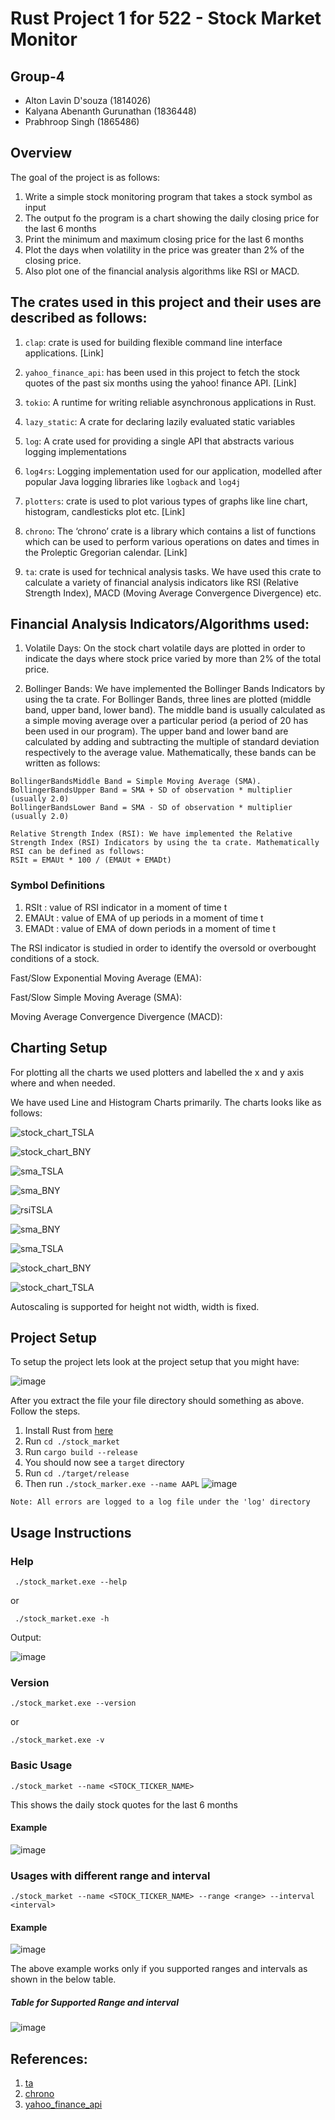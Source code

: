 # Rust Project 1 for 522 - Stock Market Monitor

## Group-4
- Alton Lavin D'souza (1814026)
- Kalyana Abenanth Gurunathan (1836448)
- Prabhroop Singh (1865486)

## Overview 

The goal of the project is as follows:
1. Write a simple stock monitoring program that takes a stock symbol as input
2. The output fo the program is a chart showing the daily closing price for the last 6 months
3. Print the minimum and maximum closing price for the last 6 months 
4. Plot the days when volatility in the price was greater than 2% of the closing price.
5. Also plot one of the financial analysis algorithms like RSI or MACD.

## The crates used in this project and their uses are described as follows:

  1. `clap`: crate is used for building flexible command line interface applications. [Link]
  
  2. `yahoo_finance_api`:  has been used in this project to fetch the stock quotes of the past six months using the yahoo! finance API. [Link]
  
  3. `tokio`: A runtime for writing reliable asynchronous applications in Rust.
  
  4. `lazy_static`: A crate for declaring lazily evaluated static variables
  
  5. `log`: A crate used for providing a single API that abstracts various logging implementations
  
  6. `log4rs`: Logging implementation used for our application, modelled after popular Java logging libraries like `logback` and `log4j`
  
  7. `plotters`:  crate is used to plot various types of graphs like line chart, histogram, candlesticks plot etc. [Link]
  
  8. `chrono`: The ‘chrono’ crate is a library which contains a list of functions which can be used to perform various operations on dates and times in the Proleptic Gregorian calendar. [Link] 
  
  9. `ta`: crate is used for technical analysis tasks. We have used this crate to calculate a variety of financial analysis indicators like RSI (Relative Strength   Index), MACD (Moving Average Convergence Divergence) etc.


## Financial Analysis Indicators/Algorithms used:

1. Volatile Days: On the stock chart volatile days are plotted in order to indicate the days where stock price varied by more than 2% of the total price.

2. Bollinger Bands: We have implemented the Bollinger Bands Indicators by using the ta crate. For Bollinger Bands, three lines are plotted (middle band, upper band, lower band). The middle band is usually calculated as a simple moving average over a particular period (a period of 20 has been used in our program). The upper band and lower band are calculated by adding and subtracting the multiple of standard deviation respectively to the average value. Mathematically, these bands can be written as follows: 


```
BollingerBandsMiddle Band = Simple Moving Average (SMA).
BollingerBandsUpper Band = SMA + SD of observation * multiplier (usually 2.0)
BollingerBandsLower Band = SMA - SD of observation * multiplier (usually 2.0)

Relative Strength Index (RSI): We have implemented the Relative Strength Index (RSI) Indicators by using the ta crate. Mathematically RSI can be defined as follows:
RSIt = EMAUt * 100 / (EMAUt + EMADt)
```


### Symbol Definitions

1. RSIt : value of RSI indicator in a moment of time t
2. EMAUt : value of EMA of up periods in a moment of time t
3. EMADt : value of EMA of down periods in a moment of time t

The RSI indicator is studied in order to identify the oversold or overbought conditions of a stock.

Fast/Slow Exponential Moving Average (EMA):

Fast/Slow Simple Moving Average (SMA):

Moving Average Convergence Divergence (MACD):

## Charting Setup

For plotting all the charts we used plotters and labelled the x and y axis where and when needed.

We have used Line and Histogram Charts primarily.
The charts looks like as follows:

![stock_chart_TSLA](https://github.com/user-attachments/assets/afc0b38d-afe9-4aa6-9d2d-ea325377133a)

![stock_chart_BNY](https://github.com/user-attachments/assets/2602b544-ffc0-4582-9fa9-a21f52faa18b)

![sma_TSLA](https://github.com/user-attachments/assets/d8327974-b596-4c3e-a67e-792074a4ab68)

![sma_BNY](https://github.com/user-attachments/assets/341217f6-5fcf-4b18-a603-b17d0b1178a2)


![rsiTSLA](https://github.com/user-attachments/assets/4fc46294-a1e7-4c5f-882f-20b5be03abd2)

![sma_BNY](https://github.com/user-attachments/assets/011434a6-5afb-4fdf-bcaa-3c04eb2e4e90)

![sma_TSLA](https://github.com/user-attachments/assets/1b741162-cb45-496c-8811-9e3704a6ad51)

![stock_chart_BNY](https://github.com/user-attachments/assets/dde48da4-1efd-435f-aa04-91144b5bb971)

![stock_chart_TSLA](https://github.com/user-attachments/assets/4c39ed70-6203-4bbd-b21f-4615608a42c4)







Autoscaling is supported for height not width, width is fixed.


## Project Setup
To setup the project lets look at the project setup that you might have:

![image](https://github.com/user-attachments/assets/e4e89dfa-0567-4f46-9064-735ff605ba18)

After you extract the file your file directory should something as above. Follow the steps.

1. Install Rust from [here](https://www.rust-lang.org/tools/install)
2. Run  `cd ./stock_market`
3. Run `cargo build --release`
4. You should now see a `target` directory
5. Run  `cd ./target/release`
6. Then run `./stock_marker.exe --name AAPL`
![image](https://github.com/user-attachments/assets/b8148f23-519c-4c1f-a3c9-bddbbb7075c8)

`Note: All errors are logged to a log file under the 'log' directory`


## Usage Instructions
### Help
```
 ./stock_market.exe --help
```
or 

```
 ./stock_market.exe -h
```
Output:

![image](https://github.com/user-attachments/assets/91fc9570-894a-4523-a6a7-4823225e4070)

### Version
```
./stock_market.exe --version
```
or 
```
./stock_market.exe -v
```
### Basic Usage
```
./stock_market --name <STOCK_TICKER_NAME>
```
This shows the daily stock quotes for the last 6 months
#### Example
![image](https://github.com/user-attachments/assets/cf07acfc-1d69-406e-80b7-a7f331053888)

### Usages with different range and interval
```
./stock_market --name <STOCK_TICKER_NAME> --range <range> --interval <interval>
```
#### Example
![image](https://github.com/user-attachments/assets/c09a6e1e-3c50-4647-947f-792d39fa48a0)

The above example works only if you supported ranges and intervals as shown in the below table.
##### Table for Supported Range and interval 
![image](https://github.com/user-attachments/assets/b6c952ed-dd8a-4f6f-a4fd-8c102faf6d5a)


## References:
1. [ta](https://docs.rs/ta/0.5.0/ta/)
2. [chrono](https://crates.io/crates/chrono)
3. [yahoo_finance_api](https://crates.io/crates/yahoo_finance_api)


